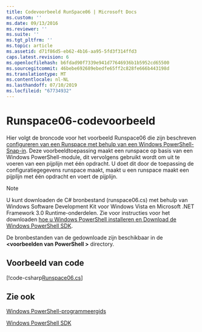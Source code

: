 ```yaml
---
title: Codevoorbeeld RunSpace06 | Microsoft Docs
ms.custom: ''
ms.date: 09/13/2016
ms.reviewer: ''
ms.suite: ''
ms.tgt_pltfrm: ''
ms.topic: article
ms.assetid: d71f86d5-eb62-4b16-aa95-5fd3f314ffd3
caps.latest.revision: 6
ms.openlocfilehash: b6fdad90f7339e941d77646936b1b5952cd65500
ms.sourcegitcommit: 46bebe692689ebedfe65ff2c828fe666b443198d
ms.translationtype: MT
ms.contentlocale: nl-NL
ms.lasthandoff: 07/10/2019
ms.locfileid: "67734932"
---
```

# <a name="runspace06-code-sample"></a>Runspace06-codevoorbeeld

Hier volgt de broncode voor het voorbeeld Runspace06 die zijn beschreven [configureren van een Runspace met behulp van een Windows PowerShell-Snap-in](https://msdn.microsoft.com/en-us/a7289ee8-9732-49ee-91c7-d533e9538b83). Deze voorbeeldtoepassing maakt een runspace op basis van een Windows PowerShell-module, dit vervolgens gebruikt wordt om uit te voeren van een pijplijn met één opdracht. U doet dit door de toepassing de configuratiegegevens runspace maakt, maakt u een runspace maakt een pijplijn met één opdracht en voert de pijplijn.

> [!NOTE]
> U kunt downloaden de C# bronbestand (runspace06.cs) met behulp van Windows Software Development Kit voor Windows Vista en Microsoft .NET Framework 3.0 Runtime-onderdelen. Zie voor instructies voor het downloaden [hoe u Windows PowerShell installeren en Download de Windows PowerShell SDK](/powershell/developer/installing-the-windows-powershell-sdk).
>
> De bronbestanden van de gedownloade zijn beschikbaar in de  **\<voorbeelden van PowerShell >** directory.

## <a name="code-sample"></a>Voorbeeld van code

[!code-csharp[Runspace06.cs](../../powershell-sdk-samples/SDK-2.0/csharp/Runspace06/Runspace06.cs#L11-L85 "Runspace06.cs")]

## <a name="see-also"></a>Zie ook

[Windows PowerShell-programmeergids](./windows-powershell-programmer-s-guide.md)

[Windows PowerShell SDK](../windows-powershell-reference.md)